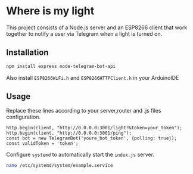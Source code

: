 # Where is my light

This project consists of a Node.js server and an ESP8266 client that work together to notify a user via Telegram when a light is turned on.
## Installation
```bash
npm install express node-telegram-bot-api
```
Also install `ESP8266WiFi.h` and `ESP8266HTTPClient.h` in your ArduinoIDE

## Usage

Replace these lines according to your server,router and .js files  configuration.

```
http.begin(client, "http://0.0.0.0:3001/light?&token=your_token");
http.begin(client, "http://0.0.0.0:3001/ping"); 
const bot = new TelegramBot('youre_bot_token', {polling: true});
const validToken = 'token';
```

Configure `systemd` to automatically start the `index.js` server.
```bash
nano /etc/systemd/system/example.service
```